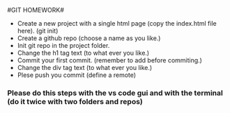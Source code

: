 #GIT HOMEWORK#

 - Create a new project with a single html page (copy the index.html file here). (git init)
 - Create a github repo (choose a name as you like.)
 - Init git repo in the project folder.
 - Change the h1 tag text (to what ever you like.)
 - Commit your first commit. (remember to add before commiting.)
 - Change the div tag text (to what ever you like.)
 - Plese push you commit (define a remote)


### Please do this steps with the vs code gui and with the terminal (do it twice with two folders and repos)
